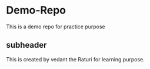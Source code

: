 # Demo-Repo
This is a demo repo for practice purpose

## subheader

This is created by vedant the  Raturi for learning purpose.
